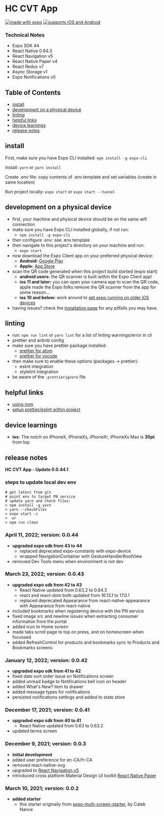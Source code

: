 # HC CVT App


[![made with expo](https://img.shields.io/badge/MADE%20WITH%20EXPO-000.svg?style=for-the-badge&logo=expo&labelColor=4630eb&logoWidth=20)](https://github.com/expo/expo) [![supports iOS and Android](https://img.shields.io/badge/Platforms-Native-4630EB.svg?style=for-the-badge&logo=EXPO&labelColor=000&logoColor=fff)](https://github.com/expo/expo)

### Technical Notes

- Expo SDK 44
- React Native 0.64.3
- React Navigation v5
- React Native Paper v4
- React Redux v7
- Async Storage v1
- Expo Notifications v0

## Table of Contents

- [install](#install)
- [development on a physical device](#development-on-a-physical-device)
- [linting](#linting)
- [helpful links](#helpful-links)
- [device learnings](#device-learnings)
- [release notes](#release-notes)

## install

First, make sure you have Expo CLI installed: `npm install -g expo-cli`

Install: `yarn` or `yarn install`

Create .env file: copy contents of .env.template and set variables (create in same location)

Run project locally: `expo start` or `expo start --tunnel`

## development on a physical device

- first, your machine and physical device should be on the same wifi connection
- make sure you have Expo CLI installed globally, if not run:
  - `npm install -g expo-cli`
- then configure .env: see .env.template
- then navigate to this project's directory on your machine and run:
  - `expo start`
- now download the Expo Client app on your preferred physical device:
  - **Android:** [Google Play](https://play.google.com/store/apps/details?id=host.exp.exponent)
  - **Apple:** [App Store](https://itunes.apple.com/us/app/expo-client/id982107779)
- scan the QR code generated when this project build started (expo start)
  - **android users:** the QR scanner is built within the Expo Client app!
  - **ios 11 and later:** you can open your camera app to scan the QR code, apple made the Expo folks remove the QR scanner from the app for some reason...
  - **ios 10 and below:** work around to [get expo running on older iOS devices](https://blog.calebnance.com/expo/getting-expo-to-work-on-older-iphones-with-no-qr-support.html)
- having issues? check the [installation page](https://docs.expo.dev/get-started/installation/) for any pitfalls you may have.

## linting

- run: `npm run lint` or `yarn lint` for a list of linting warnings/error in cli
- prettier and airbnb config
- make sure you have prettier package installed:
  - [prettier for atom](https://atom.io/packages/prettier-atom)
  - [prettier for vscode](https://marketplace.visualstudio.com/items?itemName=esbenp.prettier-vscode)
- then make sure to enable these options (packages → prettier):
  - eslint integration
  - stylelint integration
- be aware of the `.prettierignore` file

## helpful links

- [using nvm](https://davidwalsh.name/nvm)
- [setup prettier/eslint within project](https://blog.echobind.com/integrating-prettier-eslint-airbnb-style-guide-in-vscode-47f07b5d7d6a)

## device learnings

- **ios:** The notch on iPhoneX, iPhoneXs, iPhoneXr, iPhoneXs Max is **30pt** from top

## release notes

**HC CVT App - Update 0.0.44.1**

### steps to update local dev env
````
# get latest from git
# point env to target PN service
# update yarn and check files:
> npm install -g yarn
> yarn --checkFiles
> expo start -c
>  or
> npm run clean
````

### April 11, 2022; version: 0.0.44

- **upgraded expo sdk from 43 to 44**
  - replaced deprecated expo-constants with expo-device
  - wrapped NavigationContainer with GestureHandlerRootView
- removed Dev Tools menu when environment is not dev

### March 23, 2022; version: 0.0.43

- **upgraded expo sdk from 42 to 43**
  - React Native updated from 0.63.2 to 0.64.3
  - react and react-dom both updated from 16.13.1 to 17.0.1
  - replaced deprecated Appearance from react-native-appearance with Appearance from react-native
- included bookmarks when registering device with the PN service
- fixed image src and newline issues when extracting consumer information from the portal
- added icon to Home screen
- made tabs scroll page to top on press, and on homescreen when focussed
- added RefreshControl for products and bookmarks sync to Products and Bookmarks screens

### January 12, 2022; version: 0.0.42

- **upgraded expo sdk from 41 to 42**
- fixed date sort order issue on Notifications screen
- added unread badge to Notifications bell icon on header
- added What's New? item to drawer
- added message types for notifications
- persisted notifications settings and added to state store

### December 17, 2021; version: 0.0.41

- **upgraded expo sdk from 40 to 41**
  - React Native updated from 0.63 to 0.63.2
- updated terms screen

### December 9, 2021; version: 0.0.3

- **initial development**
- added user preference for en-CA/fr-CA
- removed react-native-svg
- upgraded to [React Navigation v5](https://reactnavigation.org/docs/upgrading-from-4.x/)
- introduced cross platform Material Design UI toolkit [React Native Paper](https://reactnativepaper.com/)

### March 10, 2021; version: 0.0.2

- **added starter**
  - this starter originally from [expo-multi-screen-starter](https://github.com/calebnance/expo-multi-screen-starter), by Caleb Nance
